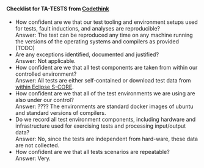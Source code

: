 #### Checklist for TA-TESTS from [Codethink](https://codethinklabs.gitlab.io/trustable/trustable/print_page.html)

* How confident are we that our test tooling and environment setups used for tests, fault inductions, and analyses are reproducible? <br>
    Answer:  The test can be reproduced any time on any machine running the versions of the operating systems and compilers as provided (TODO)
* Are any exceptions identified, documented and justified? <br>
    Answer:  Not applicable.
* How confident are we that all test components are taken from within our controlled environment? <br>
    Answer:  All tests are either self-contained or download test data from [within Eclipse S-CORE](https://github.com/eclipse-score/inc_nlohmann_json/tree/json_test_data_version_3_1_0_mirror).
* How confident are we that all of the test environments we are using are also under our control? <br>
    Answer: ????  The environments are standard docker images of ubuntu and standard versions of compilers.
* Do we record all test environment components, including hardware and infrastructure used for exercising tests and processing input/output data? <br>
    Answer:  No, since the tests are independent from hard-ware, these data are not collected.
* How confident are we that all tests scenarios are repeatable? <br>
    Answer:  Very.